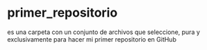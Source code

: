 # primer_repositorio
es una carpeta con un conjunto de archivos que seleccione, pura y exclusivamente para hacer mi primer repositorio en GitHub
